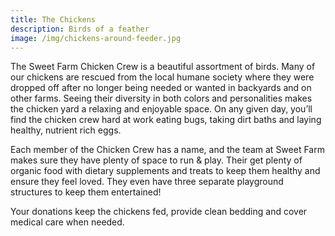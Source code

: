 ```yaml
---
title: The Chickens
description: Birds of a feather 
image: /img/chickens-around-feeder.jpg
---
```


The Sweet Farm Chicken Crew is a beautiful assortment of birds. Many of our chickens are rescued from the local humane society where they were dropped off after no longer being needed or wanted in backyards and on other farms. Seeing their diversity in both colors and personalities makes the chicken yard a relaxing and enjoyable space. On any given day, you’ll find the chicken crew hard at work eating bugs, taking dirt baths and laying healthy, nutrient rich eggs. 

Each member of the Chicken Crew has a name, and the team at Sweet Farm makes sure they have plenty of space to run & play.  Their get plenty of organic food with dietary supplements and treats to keep them healthy and ensure they feel loved. They even have three separate playground structures to keep them entertained!

Your donations keep the chickens fed, provide clean bedding and cover medical care when needed.